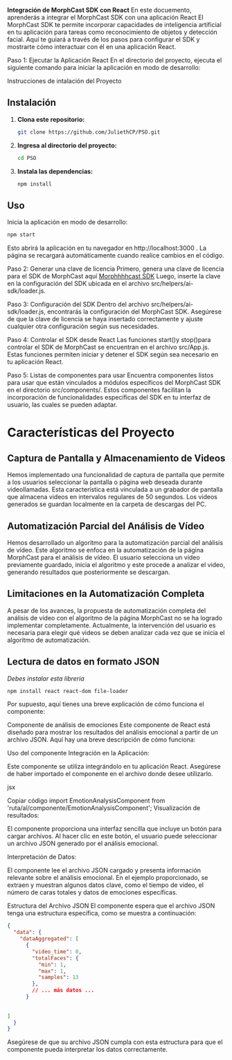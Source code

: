 **Integración de MorphCast SDK con React**
En este docuemento, aprenderás a integrar el MorphCast SDK con una aplicación React  El MorphCast SDK te permite incorporar capacidades de inteligencia artificial en tu aplicación para tareas como reconocimiento de objetos y detección facial. Aquí te guiará a través de los pasos para configurar el SDK y mostrarte cómo interactuar con él en una aplicación React.

Paso 1: Ejecutar la Aplicación React
En el directorio del proyecto, ejecuta el siguiente comando para iniciar la aplicación en modo de desarrollo:

Instrucciones de intalación del Proyecto 

## Instalación

1. **Clona este repositorio:**
    ```bash
    git clone https://github.com/JuliethCP/PSO.git
    ```

2. **Ingresa al directorio del proyecto:**
    ```bash
    cd PSO
    ```

3. **Instala las dependencias:**
    ```bash
    npm install
    ```

## Uso

Inicia la aplicación en modo de desarrollo:



```bash
npm start

```
Esto abrirá la aplicación en tu navegador en http://localhost:3000 . La página se recargará automáticamente cuando realice cambios en el código.

Paso 2: Generar una clave de licencia
Primero, genera una clave de licencia para el SDK de MorphCast aquí [Morphhhhcast SDK](https://www.morphcast.com/sdk-licence-request/)  Luego, inserte la clave en la configuración del SDK ubicada en el archivo src/helpers/ai-sdk/loader.js.

Paso 3: Configuración del SDK
Dentro del archivo src/helpers/ai-sdk/loader.js, encontrarás la configuración del MorphCast SDK. Asegúrese de que la clave de licencia se haya insertado correctamente y ajuste cualquier otra configuración según sus necesidades.

Paso 4: Controlar el SDK desde React
Las funciones start()y stop()para controlar el SDK de MorphCast se encuentran en el archivo src/App.js. Estas funciones permiten iniciar y detener el SDK según sea necesario en tu aplicación React.

Paso 5: Listas de componentes para usar
Encuentra componentes listos para usar que están vinculados a módulos específicos del MorphCast SDK en el directorio src/components/. Estos componentes facilitan la incorporación de funcionalidades específicas del SDK en tu interfaz de usuario, las cuales se pueden adaptar.

# Características del Proyecto

## Captura de Pantalla y Almacenamiento de Videos

Hemos implementado una funcionalidad de captura de pantalla que permite a los usuarios seleccionar la pantalla o página web deseada durante videollamadas. Esta característica está vinculada a un grabador de pantalla que almacena videos en intervalos regulares de 50 segundos. Los videos generados se guardan localmente en la carpeta de descargas del PC.

## Automatización Parcial del Análisis de Vídeo

Hemos desarrollado un algoritmo para la automatización parcial del análisis de vídeo. Este algoritmo se enfoca en la automatización de la página MorphCast para el análisis de vídeo. El usuario selecciona un video previamente guardado, inicia el algoritmo y este procede a analizar el video, generando resultados que posteriormente se descargan.

## Limitaciones en la Automatización Completa

A pesar de los avances, la propuesta de automatización completa del análisis de vídeo con el algoritmo de la página MorphCast no se ha logrado implementar completamente. Actualmente, la intervención del usuario es necesaria para elegir qué videos se deben analizar cada vez que se inicia el algoritmo de automatización.

## Lectura de datos en formato JSON
*Debes instalar esta libreria*
```bash
npm install react react-dom file-loader
```

Por supuesto, aquí tienes una breve explicación de cómo funciona el componente:

Componente de análisis de emociones
Este componente de React está diseñado para mostrar los resultados del análisis emocional a partir de un archivo JSON. Aquí hay una breve descripción de cómo funciona:

Uso del componente
Integración en la Aplicación:

Este componente se utiliza integrándolo en tu aplicación React. Asegúrese de haber importado el componente en el archivo donde desee utilizarlo.

jsx

Copiar código
import EmotionAnalysisComponent from 'ruta/al/componente/EmotionAnalysisComponent';
Visualización de resultados:

El componente proporciona una interfaz sencilla que incluye un botón para cargar archivos. Al hacer clic en este botón, el usuario puede seleccionar un archivo JSON generado por el análisis emocional.

Interpretación de Datos:

El componente lee el archivo JSON cargado y presenta información relevante sobre el análisis emocional. En el ejemplo proporcionado, se extraen y muestran algunos datos clave, como el tiempo de video, el número de caras totales y datos de emociones específicas.

Estructura del Archivo JSON
El componente espera que el archivo JSON tenga una estructura específica, como se muestra a continuación:

```json
{
  "data": {
    "dataAggregated": [
      {
        "video_time": 0,
        "totalFaces": {
          "min": 1,
          "max": 1,
          "samples": 13
        },
        // ... más datos ...
      }
    
   
]
  }
}
```
Asegúrese de que su archivo JSON cumpla con esta estructura para que el componente pueda interpretar los datos correctamente.
